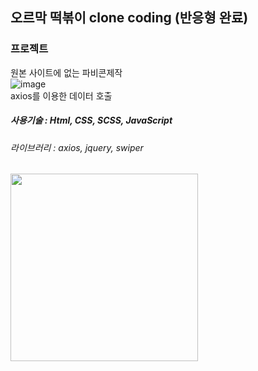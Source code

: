 ## 오르막 떡볶이 clone coding (반응형 완료)

### 프로젝트
원본 사이트에 없는 파비콘제작 <br>
![image](https://user-images.githubusercontent.com/107607247/196362990-6689d477-2d72-42fe-86b8-5e0cc832662d.png) <br>
axios를 이용한 데이터 호출


##### 사용기술 : Html, CSS, SCSS, JavaScript
###### 라이브러리 : axios, jquery, swiper

<img src="https://user-images.githubusercontent.com/107607247/196364002-92a37460-9017-4d99-9905-08b4a77c1b7a.png"  width="300px">
